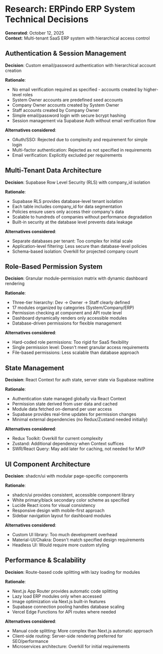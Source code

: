 # Research: ERPindo ERP System Technical Decisions

**Generated**: October 12, 2025  
**Context**: Multi-tenant SaaS ERP system with hierarchical access control

## Authentication & Session Management

**Decision**: Custom email/password authentication with hierarchical account creation

**Rationale**:

- No email verification required as specified - accounts created by higher-level roles
- System Owner accounts are predefined seed accounts
- Company Owner accounts created by System Owner
- Staff accounts created by Company Owner
- Simple email/password login with secure bcrypt hashing
- Session management via Supabase Auth without email verification flow

**Alternatives considered**:

- OAuth/SSO: Rejected due to complexity and requirement for simple login
- Multi-factor authentication: Rejected as not specified in requirements
- Email verification: Explicitly excluded per requirements

## Multi-Tenant Data Architecture

**Decision**: Supabase Row Level Security (RLS) with company_id isolation

**Rationale**:

- Supabase RLS provides database-level tenant isolation
- Each table includes company_id for data segmentation
- Policies ensure users only access their company's data
- Scalable to hundreds of companies without performance degradation
- Built-in security at the database level prevents data leakage

**Alternatives considered**:

- Separate databases per tenant: Too complex for initial scale
- Application-level filtering: Less secure than database-level policies
- Schema-based isolation: Overkill for projected company count

## Role-Based Permission System

**Decision**: Granular module-permission matrix with dynamic dashboard rendering

**Rationale**:

- Three-tier hierarchy: Dev → Owner → Staff clearly defined
- 17 modules organized by categories (System/Company/ERP)
- Permission checking at component and API route level
- Dashboard dynamically renders only accessible modules
- Database-driven permissions for flexible management

**Alternatives considered**:

- Hard-coded role permissions: Too rigid for SaaS flexibility
- Single permission level: Doesn't meet granular access requirements
- File-based permissions: Less scalable than database approach

## State Management

**Decision**: React Context for auth state, server state via Supabase realtime

**Rationale**:

- Authentication state managed globally via React Context
- Permission state derived from user data and cached
- Module data fetched on-demand per user access
- Supabase provides real-time updates for permission changes
- Minimal external dependencies (no Redux/Zustand needed initially)

**Alternatives considered**:

- Redux Toolkit: Overkill for current complexity
- Zustand: Additional dependency when Context suffices
- SWR/React Query: May add later for caching, not needed for MVP

## UI Component Architecture

**Decision**: shadcn/ui with modular page-specific components

**Rationale**:

- shadcn/ui provides consistent, accessible component library
- White primary/black secondary color scheme as specified
- Lucide React icons for visual consistency
- Responsive design with mobile-first approach
- Sidebar navigation layout for dashboard modules

**Alternatives considered**:

- Custom UI library: Too much development overhead
- Material-UI/Chakra: Doesn't match specified design requirements
- Headless UI: Would require more custom styling

## Performance & Scalability

**Decision**: Route-based code splitting with lazy loading for modules

**Rationale**:

- Next.js App Router provides automatic code splitting
- Lazy load ERP modules only when accessed
- Image optimization via Next.js built-in features
- Supabase connection pooling handles database scaling
- Vercel Edge Functions for API routes where needed

**Alternatives considered**:

- Manual code splitting: More complex than Next.js automatic approach
- Client-side routing: Server-side rendering preferred for SEO/performance
- Microservices architecture: Overkill for initial requirements

